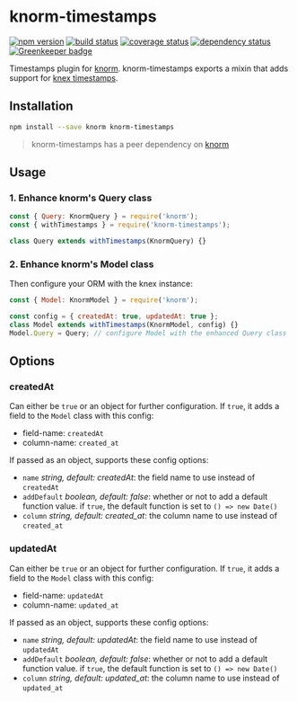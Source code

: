 # knorm-timestamps

[![npm version](https://badge.fury.io/js/knorm-timestamps.svg)](http://badge.fury.io/js/knorm-timestamps)
[![build status](https://travis-ci.org/joelmukuthu/knorm-timestamps.svg?branch=master)](https://travis-ci.org/joelmukuthu/knorm-timestamps)
[![coverage status](https://coveralls.io/repos/github/joelmukuthu/knorm-timestamps/badge.svg?branch=master)](https://coveralls.io/github/joelmukuthu/knorm-timestamps?branch=master)
[![dependency status](https://david-dm.org/joelmukuthu/knorm-timestamps.svg)](https://david-dm.org/joelmukuthu/kknorm-timestamps)
[![Greenkeeper badge](https://badges.greenkeeper.io/joelmukuthu/knorm-timestamps.svg)](https://greenkeeper.io/)

Timestamps plugin for [knorm](https://www.npmjs.com/package/knorm).
knorm-timestamps exports a mixin that adds support for
[knex timestamps](http://knexjs.org/#Schema-timestamps).

## Installation
```bash
npm install --save knorm knorm-timestamps
```
> knorm-timestamps has a peer dependency on [knorm](https://www.npmjs.com/package/knorm)

## Usage
### 1. Enhance knorm's Query class

```js
const { Query: KnormQuery } = require('knorm');
const { withTimestamps } = require('knorm-timestamps');

class Query extends withTimestamps(KnormQuery) {}
```

### 2. Enhance knorm's Model class

Then configure your ORM with the knex instance:

```js
const { Model: KnormModel } = require('knorm');

const config = { createdAt: true, updatedAt: true };
class Model extends withTimestamps(KnormModel, config) {}
Model.Query = Query; // configure Model with the enhanced Query class
```

## Options

### createdAt

Can either be `true` or an object for further configuration. If `true`, it adds
a field to the `Model` class with this config:
- field-name: `createdAt`
- column-name: `created_at`

If passed as an object, supports these config options:
- `name` *string, default: createdAt*: the field name to use instead of
  `createdAt`
- `addDefault` *boolean, default: false*: whether or not to add a default
  function value. if `true`, the default function is set to `() => new Date()`
- `column` *string, default: created_at*: the column name to use instead of
  `created_at`

### updatedAt

Can either be `true` or an object for further configuration. If `true`, it adds
a field to the `Model` class with this config:
- field-name: `updatedAt`
- column-name: `updated_at`

If passed as an object, supports these config options:
- `name` *string, default: updatedAt*: the field name to use instead of
  `updatedAt`
- `addDefault` *boolean, default: false*: whether or not to add a default
  function value. if `true`, the default function is set to `() => new Date()`
- `column` *string, default: updated_at*: the column name to use instead of
  `updated_at`
